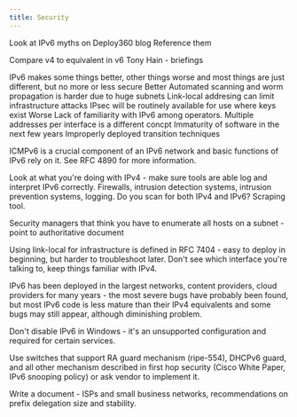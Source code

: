 ```yaml
---
title: Security
---
```


Look at IPv6 myths on Deploy360 blog
Reference them

Compare v4 to equivalent in v6
Tony Hain - briefings

IPv6 makes some things better, other things worse and most things are just different, but no more or less secure
Better
  Automated scanning and worm propagation is harder due to huge subnets
  Link-local addresing can limit infrastructure attacks
  IPsec will be routinely available for use where keys exist
Worse
  Lack of familiarity with IPv6 among operators.
  Multiple addresses per interface is a different concpt
  Immaturity of software in the next few years
  Improperly deployed transition techniques

ICMPv6 is a crucial component of an IPv6 network and basic functions of IPv6 rely on it. See RFC 4890 for more information.

Look at what you're doing with IPv4 - make sure tools are able log and interpret IPv6 correctly. Firewalls, intrusion detection systems, intrusion prevention systems, logging. Do you scan for both IPv4 and IPv6? Scraping tool.

Security managers that think you have to enumerate all hosts on a subnet - point to authoritative document

Using link-local for infrastructure is defined in RFC 7404 - easy to deploy in beginning, but harder to troubleshoot later. Don't see which interface you're talking to, keep things familiar with IPv4. 

IPv6 has been deployed in the largest networks, content providers, cloud providers for many years - the most severe bugs have probably been found, but most IPv6 code is less mature than their IPv4 equivalents and some bugs may still appear, although diminishing problem. 

Don't disable IPv6 in Windows - it's an unsupported configuration and required for certain services.

Use switches that support RA guard mechanism (ripe-554), DHCPv6 guard, and all other mechanism described in first hop security (Cisco White Paper, IPv6 snooping policy) or ask vendor to implement it. 

Write a document - ISPs and small business networks, recommendations on prefix delegation size and stability.




